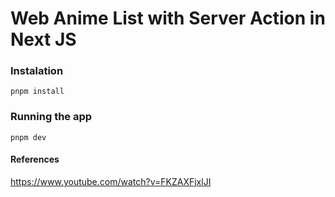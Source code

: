 # Web Anime List with Server Action in Next JS

### Instalation
```
pnpm install
```

### Running the app
```
pnpm dev
```

#### References
https://www.youtube.com/watch?v=FKZAXFjxlJI

